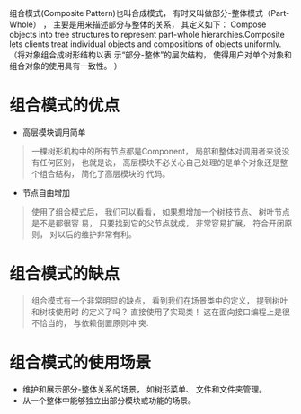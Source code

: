 组合模式(Composite Pattern)也叫合成模式， 有时又叫做部分-整体模式（Part-Whole） ，
主要是用来描述部分与整体的关系， 其定义如下：
Compose objects into tree structures to represent part-whole hierarchies.Composite lets clients
treat individual objects and compositions of objects uniformly.（将对象组合成树形结构以表
示“部分-整体”的层次结构， 使得用户对单个对象和组合对象的使用具有一致性。 ）

# 组合模式的优点
* 高层模块调用简单
>一棵树形机构中的所有节点都是Component， 局部和整体对调用者来说没有任何区别，
  也就是说， 高层模块不必关心自己处理的是单个对象还是整个组合结构， 简化了高层模块的
  代码。
* 节点自由增加
>使用了组合模式后， 我们可以看看， 如果想增加一个树枝节点、 树叶节点是不是都很容
  易， 只要找到它的父节点就成， 非常容易扩展， 符合开闭原则， 对以后的维护非常有利。


# 组合模式的缺点
>组合模式有一个非常明显的缺点， 看到我们在场景类中的定义， 提到树叶和树枝使用时
  的定义了吗？ 直接使用了实现类！ 这在面向接口编程上是很不恰当的， 与依赖倒置原则冲
  突.
  

# 组合模式的使用场景
* 维护和展示部分-整体关系的场景， 如树形菜单、 文件和文件夹管理。
* 从一个整体中能够独立出部分模块或功能的场景。